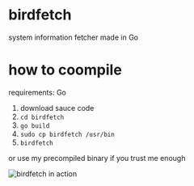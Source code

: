 # birdfetch
system information fetcher made in Go

# how to coompile
requirements: Go
1. download sauce code
2. `cd birdfetch`
3. `go build`
4. `sudo cp birdfetch /usr/bin`
5. `birdfetch`

or use my precompiled binary if you trust me enough



![birdfetch in action](https://i.ibb.co/VpjNLyv/Screenshot-from-2022-02-19-14-46-55.png)

